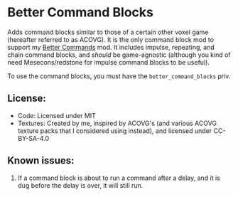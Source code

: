 # Better Command Blocks
Adds command blocks similar to those of a certain other voxel game (hereafter referred to as ACOVG). It is the only command block mod to support my [Better Commands](https://github.com/thepython10110/better_commands) mod. It includes impulse, repeating, and chain command blocks, and *should* be game-agnostic (although you kind of need Mesecons/redstone for impulse command blocks to be useful).

To use the command blocks, you must have the `better_command_blocks` priv.

## License:
* Code: Licensed under MIT
* Textures: Created by me, inspired by ACOVG's (and various ACOVG texture packs that I considered using instead), and licensed under CC-BY-SA-4.0

## Known issues:
1. If a command block is about to run a command after a delay, and it is dug before the delay is over, it will still run.